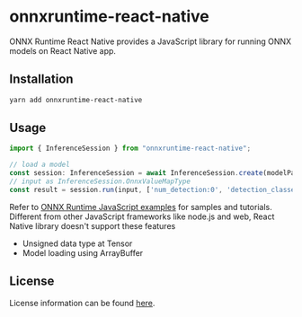 # onnxruntime-react-native

ONNX Runtime React Native provides a JavaScript library for running ONNX models on React Native app.

## Installation

```sh
yarn add onnxruntime-react-native
```

## Usage

```js
import { InferenceSession } from "onnxruntime-react-native";

// load a model
const session: InferenceSession = await InferenceSession.create(modelPath);
// input as InferenceSession.OnnxValueMapType
const result = session.run(input, ['num_detection:0', 'detection_classes:0'])
```

Refer to [ONNX Runtime JavaScript examples](https://github.com/microsoft/onnxruntime-inference-examples/js) for samples and tutorials. Different from other JavaScript frameworks like node.js and web, React Native library doesn't support these features

- Unsigned data type at Tensor
- Model loading using ArrayBuffer

## License

License information can be found [here](https://github.com/microsoft/onnxruntime/blob/master/README.md#license).
